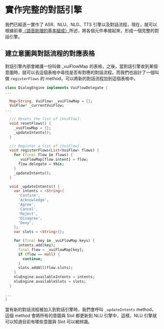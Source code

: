 # 實作完整的對話引擎

我們已經逐一實作了 ASR、NLU、NLG、TTS 引擎以及對話流程，現在，就可以根據前章[〈語音助理的基本組成〉](components.md)所述，將各個元件串接起來，形成一個完整的對話引擎。

## 建立意圖與對話流程的對應表格

對話引擎內部會維護一份叫做 \_vuiFlowMap 的表格，之後，當對話引擎收到某個意圖時，就可以去這個表格中尋找是否有對應的對話流程。而我們也設計了一個叫做 `registerFlows` 的 method，可以將新的對話流程加到這個表格中。

```dart
class DialogEngine implements VuiFlowDelegate {
...

  Map<String, VuiFlow> _vuiFlowMap = {};
  VuiFlow? _currentVuiFlow;
...

  /// Resets the list of [VuiFlow].
  void resetFlows() {
    _vuiFlowMap = {};
    _updateIntents();
  }

  /// Register a list of [VuiFlow].
  void registerFlows(List<VuiFlow> flows) {
    for (final flow in flows) {
      _vuiFlowMap[flow.intent] = flow;
      flow.delegate = this;
    }
    _updateIntents();
  }

  void _updateIntents() {
    var intents = <String>{
      'Confirm',
      'Acknowledge',
      'Agree',
      'Cancel',
      'Reject',
      'Disagree',
      'Deny',
    };
    var slots = <String>{};

    for (final key in _vuiFlowMap.keys) {
      intents.add(key);
      final flow = _vuiFlowMap[key];
      if (flow == null) {
        continue;
      }
      slots.addAll(flow.slots);
    }
    nluEngine.availableIntents = intents;
    nluEngine.availableSlots = slots;
  }

...
}
```

當有新的對話流程被加入到對話引擎時，我們會呼叫 `_updateIntents` method，這個 method 會將所有的意圖與 Slot 都更新到 NLU 引擎中，這樣，NLU 引擎就可以知道目前有哪些意圖與 Slot 可以被辨識。
